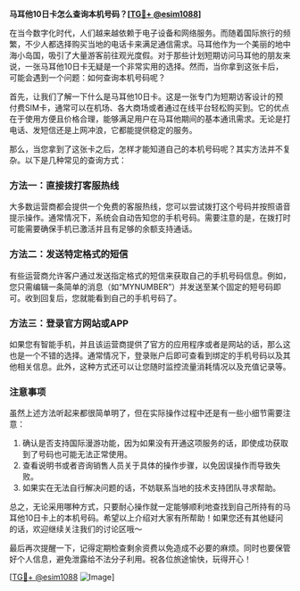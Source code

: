 **马耳他10日卡怎么查询本机号码？[[TG💪+ @esim1088](https://t.me/s/esim1088)]**

在当今数字化时代，人们越来越依赖于电子设备和网络服务。而随着国际旅行的频繁，不少人都选择购买当地的电话卡来满足通信需求。马耳他作为一个美丽的地中海小岛国，吸引了大量游客前往观光度假。对于那些计划短期访问马耳他的朋友来说，一张马耳他10日卡无疑是一个非常实用的选择。然而，当你拿到这张卡后，可能会遇到一个问题：如何查询本机号码呢？

首先，让我们了解一下什么是马耳他10日卡。这是一张专门为短期访客设计的预付费SIM卡，通常可以在机场、各大商场或者通过在线平台轻松购买到。它的优点在于使用方便且价格合理，能够满足用户在马耳他期间的基本通讯需求。无论是打电话、发短信还是上网冲浪，它都能提供稳定的服务。

那么，当您拿到了这张卡之后，怎样才能知道自己的本机号码呢？其实方法并不复杂。以下是几种常见的查询方式：

### 方法一：直接拨打客服热线
大多数运营商都会提供一个免费的客服热线，您可以尝试拨打这个号码并按照语音提示操作。通常情况下，系统会自动告知您的手机号码。需要注意的是，在拨打时可能需要确保手机已激活并且有足够的余额支持通话。

### 方法二：发送特定格式的短信
有些运营商允许客户通过发送指定格式的短信来获取自己的手机号码信息。例如，您只需编辑一条简单的消息（如“MYNUMBER”）并发送至某个固定的短号码即可。收到回复后，您就能看到自己的手机号码了。

### 方法三：登录官方网站或APP
如果您有智能手机，并且该运营商提供了官方的应用程序或者是网站的话，那么这也是一个不错的选择。通常情况下，登录账户后即可查看到绑定的手机号码以及其他相关信息。此外，这种方式还可以让您随时监控流量消耗情况以及充值记录等。

### 注意事项
虽然上述方法听起来都很简单明了，但在实际操作过程中还是有一些小细节需要注意：
1. 确认是否支持国际漫游功能，因为如果没有开通这项服务的话，即使成功获取到了号码也可能无法正常使用。
2. 查看说明书或者咨询销售人员关于具体的操作步骤，以免因误操作而导致失败。
3. 如果实在无法自行解决问题的话，不妨联系当地的技术支持团队寻求帮助。

总之，无论采用哪种方式，只要耐心操作就一定能够顺利地查找到自己所持有的马耳他10日卡上的本机号码。希望以上介绍对大家有所帮助！如果您还有其他疑问的话，欢迎继续关注我们的讨论区哦～

最后再次提醒一下，记得定期检查剩余资费以免造成不必要的麻烦。同时也要保管好个人信息，避免泄露给不法分子利用。祝各位旅途愉快，玩得开心！

[[TG💪+ @esim1088](https://t.me/s/esim1088) ![Image](https://i.postimg.cc/4NQfJmqS/Snipaste-2025-05-13-00-14-12.png)]